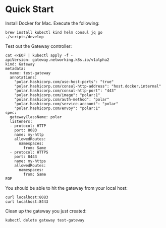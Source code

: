 # Quick Start

Install Docker for Mac. Execute the following:

```/bin/bash
brew install kubectl kind helm consul jq go
./scripts/develop
```

Test out the Gateway controller:

```/bin/bash
cat <<EOF | kubectl apply -f -
apiVersion: gateway.networking.k8s.io/v1alpha2
kind: Gateway
metadata:
  name: test-gateway
  annotations:
    "polar.hashicorp.com/use-host-ports": "true"
    "polar.hashicorp.com/consul-http-address": "host.docker.internal"
    "polar.hashicorp.com/consul-http-port": "443"
    "polar.hashicorp.com/image": "polar:1"
    "polar.hashicorp.com/auth-method": "polar"
    "polar.hashicorp.com/service-account": "polar"
    "polar.hashicorp.com/envoy": "polar:1"
spec:
  gatewayClassName: polar
  listeners:
  - protocol: HTTP
    port: 8083
    name: my-http
    allowedRoutes:
      namespaces:
        from: Same
  - protocol: HTTPS
    port: 8443
    name: my-https
    allowedRoutes:
      namespaces:
        from: Same
EOF
```

You should be able to hit the gateway from your local host:

```
curl localhost:8083
curl localhost:8443
```

Clean up the gateway you just created:

```
kubectl delete gateway test-gateway
```